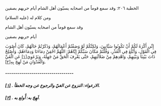   الخطبة  ٢٠٦: وقد سمع قوماً من اصحابه يسبّون أهل الشام أيام حربهم بصفين	

ومن كلام له (عليه السلام)

وقد سمع قوماً من اصحابه يسبّون أهل الشام

أيام حربهم بصفين

إِنِّي أَكْرَهُ لَكُمْ أَنْ تَكُونُوا سَبَّابِينَ،  وَلكِنَّكُمْ لَوْ وَصَفْتُمْ أَعْمَالَهُمْ، وَذَكَرْتُمْ حَالَهُمْ،  كَانَ أَصْوَبَ فِي الْقَوْلِ، وَأَبْلَغَ فِي الْعُذْرِ، وَقُلْتُمْ  مَكَانَ سَبِّكُمْ إِيَّاهُمْ: اللَّهُمَّ احْقِنْ دِمَاءَنَا  وَدِمَاءَهُمْ، وَأَصْلِحْ ذَاتَ بَيْنِنَا وَبَيْنِهِمْ، وَاهْدِهِمْ مِنْ ضَلاَلَتِهِمْ، حَتَّى يَعْرِفَ الْحَقَّ مَنْ جَهِلَهُ، وَيَرْعَوِيَ[[١\]](https://arabic.balaghah.net/node/714#_ftn1) عَنِ الْغَيِّ وَالْعُدْوَانِ مَنْ لَهِجَ بِهِ[[٢\]](https://arabic.balaghah.net/node/714#_ftn2).

##### ----------------------------------

##### [[١\]](https://arabic.balaghah.net/node/714#_ftnref1) . الارعواء: النزوع عن الغيّ والرجوع عن وجه الخطأ.

##### [[٢\]](https://arabic.balaghah.net/node/714#_ftnref2) . لَهِجَ به: أُولع به. 
